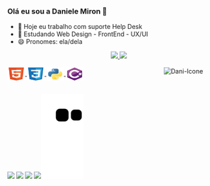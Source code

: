 ### Olá eu sou a Daniele Miron 👋

- 🔭 Hoje eu trabalho com suporte Help Desk
- 🌱 Estudando Web Design - FrontEnd - UX/UI
- 😄 Pronomes: ela/dela

<div align="center">
  <a href="https://github.com/Daniele-Miron">
  <img height="180em" src="https://github-readme-stats.vercel.app/api?username=daniele-miron&show_icons=true&theme=radical&include_all_commits=true&count_private=true"/>
  <img height="180em" src="https://github-readme-stats.vercel.app/api/top-langs/?username=daniele-miron&layout=compact&langs_count=7&theme=radical"/>
</div>
  
<div style="display: inline_block"><br>
  <img align="center" alt="Dani-HTML" height="30" width="40" src="https://raw.githubusercontent.com/devicons/devicon/master/icons/html5/html5-original.svg">
  <img align="center" alt="Dani-CSS" height="30" width="40" src="https://raw.githubusercontent.com/devicons/devicon/master/icons/css3/css3-original.svg">
  <img align="center" alt="Dani-Python" height="30" width="40" src="https://raw.githubusercontent.com/devicons/devicon/master/icons/python/python-original.svg">
  <img align="center" alt="Dani-Csharp" height="30" width="40" src="https://raw.githubusercontent.com/devicons/devicon/master/icons/csharp/csharp-original.svg">
 <a href="https://picasion.com/">
  <img src="https://i.picasion.com/pic92/92ad4dace5775916544a5904a340c7ff.gif" width="150" height="150" border="border-radius:50px" align="right" alt="Dani-Icone"/>
 
</div>
  
  ##
  
  <div> 
  <a href="https://br.pinterest.com/danielemiron/" target="_blank"><img src="https://img.shields.io/badge/Pinterest-%23E60023.svg?&style=for-the-badge&logo=Pinterest&logoColor=white" target="_blank"></a>
  <a href="https://www.instagram.com/daniele_miron/" target="_blank"><img src="https://img.shields.io/badge/-Instagram-%23E4405F?style=for-the-badge&logo=instagram&logoColor=white" target="_blank"></a>
 	<a href="https://www.linkedin.com/in/rafaella-ballerini-45875016a" target="_blank"><img src="https://img.shields.io/badge/-LinkedIn-%230077B5?style=for-the-badge&logo=linkedin&logoColor=white" target="_blank"></a> 
  <a href="https://medium.com/@daniele.miron" target="_blank"><img src="https://img.shields.io/badge/Medium-12100E?style=for-the-badge&logo=medium&logoColor=white" target="_blank"
 
  ![Snake animation](https://github.com/rafaballerini/rafaballerini/blob/output/github-contribution-grid-snake.svg)
 
</div>

